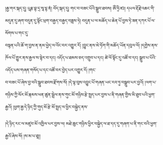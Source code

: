﻿  
།རྒྱ་གར་སྐད་དུ། པུརྞ་བྷ་དྲ་སཱ་དྷ་ནཾ། བོད་སྐད་དུ། གང་བ་བཟང་པོའི་སྒྲུབ་ཐབས། ཨོཾ་ཧྲི་ཛཿ། དཔལ་རྡོ་རྗེ་འཆང་གི་མདུན་དུ་ཞག་བདུན་དུ་སྟོང་ཕྲག་བརྒྱད་བརྒྱད་བཟླས་ཏེ། བདུན་པ་ལ་མཆོད་པ་ཆེན་པོ་བྱས་ཏེ་ཟན་དཀར་པོ་ལ་སོགས་པ་གང་དུ་  
བསྟན་པའི་ཆོ་ག་བྱས་ན་ནམ་ཕྱེད་ལ་འོང་བར་འགྱུར་རོ། །བྱུང་ནས་མེ་ཏོག་གི་མཆོད་ཡོན་དབུལ་ལོ། །དགྱེས་ནས་ཁོལ་པོ་གྱུར་ནས་རྒྱལ་ས་སྟེར་བ་དང། འདོད་པ་ཐམས་ཅད་འགྲུབ་པ་དང། ཚེ་ལོ་སྟོང་དུ་འཚོ་བ་དང། སྒྲུབ་པ་པོའི་འདོད་པས་གཞན་གསོད་པ་དང་འཚོ་བར་བྱེད་པར་འགྱུར་རོ། །གང་  
བ་བཟང་པོ་ཞེས་བྱ་བའི་སྒྲུབ་ཐབས་རྫོགས་སོ། །དེ་ལྟ་བུས་འབྱུང་པོ་གཞན་ཡང་རབ་ཏུ་བསྒྲུབ་པར་བྱའོ། །ལག་པ་གཉིས་ཀྱི་སོར་མོ་རྣམས་ཕན་ཚུན་སྦྲེལ་ནས་གུང་མོ་གཉིས་རྩེ་སྤྲད་པར་བྱས་པ་ནི་གཞན་གྱིས་མི་ཐུབ་པའི་ཕྱག་རྒྱའོ། །ཕྱག་རྒྱ་དེ་ཉིད་ཀྱི་གུད་མོ་རྩེ་མོ་སྤྲད་ལ་ཕྱིར་བསྐྱེད་ནས་  
  
།དེ་ཉིད་རང་ལ་མཛུབ་མོ་འཁྱིལ་པར་བྱས་ལ། མཐེ་ཆུང་གཉིས་ཕྱིར་བསྐྱེད་ལ་ཐ་དད་དུ་གཞག་པ་ནི་གང་བའི་ཕྱག་རྒྱའོ་ཞེས་སོ། །ས་མ་པ་ཐཱ།།  
  
  
